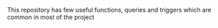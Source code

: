 This repository has few useful functions, queries and triggers which are common in most of the project